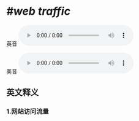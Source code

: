 # ***\#web traffic*** 
英音
<audio src="./media/web traffi c1_AAC.aac" controls="controls"></audio>

美音
<audio src="./media/web traffic2_AAC.aac" controls="controls"></audio>



  

英文释义
---
### 1.**网站访问流量**  


